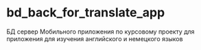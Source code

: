 # bd_back_for_translate_app
БД сервер Мобильного приложения по курсовому проекту для приложения для изучения английского и немецкого языков
